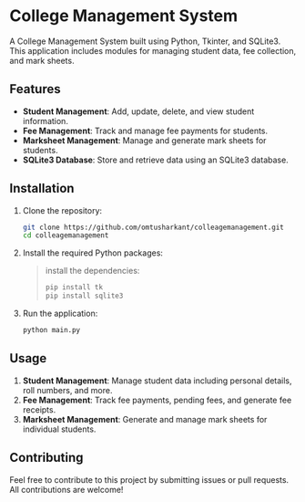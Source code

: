 # College Management System

A College Management System built using Python, Tkinter, and SQLite3. This application includes modules for managing student data, fee collection, and mark sheets.

## Features

- **Student Management**: Add, update, delete, and view student information.
- **Fee Management**: Track and manage fee payments for students.
- **Marksheet Management**: Manage and generate mark sheets for students.
- **SQLite3 Database**: Store and retrieve data using an SQLite3 database.

## Installation

1. Clone the repository:

    ```bash
    git clone https://github.com/omtusharkant/colleagemanagement.git
    cd colleagemanagement
    ```

2. Install the required Python packages:

   

    >  install the dependencies:
    > ```bash
    > pip install tk
    > pip install sqlite3
    > ```

3. Run the application:

    ```bash
    python main.py
    ```

## Usage

1. **Student Management**: Manage student data including personal details, roll numbers, and more.
2. **Fee Management**: Track fee payments, pending fees, and generate fee receipts.
3. **Marksheet Management**: Generate and manage mark sheets for individual students.

## Contributing

Feel free to contribute to this project by submitting issues or pull requests. All contributions are welcome!


